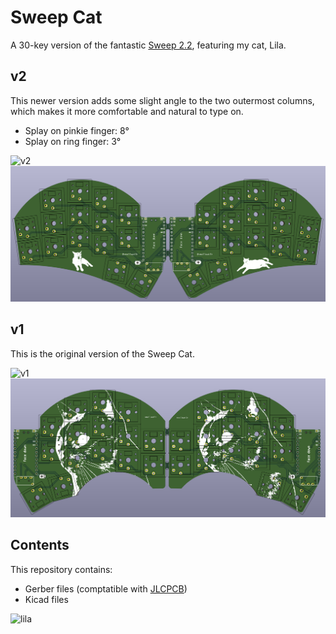 # Sweep Cat

A 30-key version of the fantastic [Sweep 2.2](https://github.com/davidphilipbarr/Sweep), featuring my cat, Lila.

## v2

This newer version adds some slight angle to the two outermost columns, which makes it more comfortable and natural to type on.

- Splay on pinkie finger: 8°
- Splay on ring finger: 3°

![v2](./images/v2.png)
![pcbv2](./images/pcb_v2.png)

## v1

This is the original version of the Sweep Cat.

![v1](./images/v1.png)
![pcbv1](./images/pcb_v1.png)

## Contents

This repository contains:
- Gerber files (comptatible with [JLCPCB](https://jlcpcb.com))
- Kicad files

![lila](./images/lila.png)
